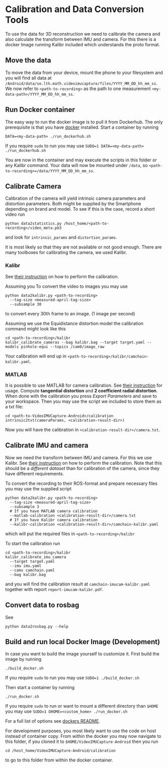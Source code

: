 # Calibration and Data Conversion Tools
To use the data for 3D reconstruction we need to calibrate the camera and also calculate the transform between IMU and camera.
For this there is a docker Image running Kalibr included which understands the proto format.

## Move the data
To move the data from your device, mount the phone to your filesystem and
you will find all data at `/Android/data/se.lth.math.videoimucapture/files/YYYY_MM_DD_hh_mm_ss`.
We now refer to `<path-to-recording>` as the path to one measurement `<my-data-path>/YYYY_MM_DD_hh_mm_ss`.

## Run Docker container
The easy way to run the docker image is to pull it from Dockerhub.
The only prerequisite is that you have [docker](https://docs.docker.com/engine/install/ubuntu/) installed.
Start a container by running
```
DATA=<my-data-path> ./run_dockerhub.sh
```
If you require `sudo` to run you may use
`SUDO=1 DATA=<my-data-path> ./run_dockerhub.sh`

You are now in the container and may execute the scripts in this folder or any Kalibr command.
Your data will now be mounted under `/data`, so `<path-to-recording>=/data/YYYY_MM_DD_hh_mm_ss`.

## Calibrate Camera
Calibration of the camera will yield intrinsic camera parameters and distortion parameters.
Both might be supplied by the Smartphone depending on brand and model.
To see if this is the case, record a short video run
```
python data2statistics.py /host_home/<path-to-recording>/video_meta.pb3
```
and look for `intrinsic_params` and `distortion_params`.

It is most likely so that they are not available or not good enough.
There are many toolboxes for calibrating the camera, we used Kalibr.

### Kalibr
See [their instruction](https://github.com/ethz-asl/kalibr/wiki/multiple-camera-calibration) on how to perform the calibration.

Assuming you To convert the video to images you may use
```
python data2kalibr.py <path-to-recording>
  --tag-size <measured-april-tag-size>
  --subsample 30
```
to convert every 30th frame to an image. (1 image per second)

Assuming we use the Equidistance distortion model the calibration command might look like this
```
cd <path-to-recording>/kalibr
kalibr_calibrate_cameras --bag kalibr.bag --target target.yaml --models pinhole-equi --topics /cam0/image_raw
```
Your calibration will end up in `<path-to-recording>/kalibr/camchain-kalibr.yaml`.

### MATLAB
It is possible to use MATLAB for camera calibration.
See [their instruction](https://se.mathworks.com/help/vision/ug/single-camera-calibrator-app.html) for usage.
Compute **tangential distortion** and **2 coefficient radial distortion**.
When done with the calibration you press *Export Parameters* and save to your workspace.
Then you may use the script we included to store them as a txt file:
```
cd <path-to-VideoIMUCapture-Android>/calibration
intrinsic2txt(cameraParams, <calibration-result-dir>)
```
Now you will have the calibration in `<calibration-result-dir>/camera.txt`.

## Calibrate IMU and camera
Now we need the transform between IMU and camera. For this we use Kalibr.
See [their instruction](https://github.com/ethz-asl/kalibr/wiki/camera-imu-calibration) on how to perform the calibration.
Note that this should be a *different dataset* than for calibration of the camera, since they have different requirements.

To convert the recording to their ROS-format and prepare necessary files you may use the supplied script
```
python data2kalibr.py <path-to-recording>
  --tag-size <measured-april-tag-size>
  --subsample 3
  # If you have MATLAB camera calibration
  --matlab-calibration <calibration-result-dir>/camera.txt
  # If you have Kalibr camera calibration
  --kalibr-calibration <calibration-result-dir>/camchain-kalibr.yaml
```
which will put the required files in `<path-to-recording>/kalibr`

To start the calibration run
```
cd <path-to-recording>/kalibr
kalibr_calibrate_imu_camera
  --target target.yaml
  --imu imu.yaml
  --cams camchain.yaml
  --bag kalibr.bag
```
and you will find the calibration result at `camchain-imucam-kalibr.yaml` together with report `report-imucam-kalibr.pdf`.

## Convert data to rosbag
See
```
python data2rosbag.py --help
```

## Build and run local Docker Image (Development)
In case you want to build the image yourself to customize it.
First build the image by running
```
./build_docker.sh
```
If you require `sudo` to run you may use
`SUDO=1 ./build_docker.sh`

Then start a container by running
```
./run_docker.sh
```

If you require `sudo` to run or want to mount a different directory than `$HOME` you may use
`SUDO=1 DHOME=<custom_home> ./run_docker.sh`

For a full list of options see [dockers README](https://github.com/DavidGillsjo/dockers).

For development purposes, you most likely want to use the code on host instead of container copy.
From within the docker you may now navigate to this folder, if you cloned it to
`$HOME/VideoIMUCapture-Android` then you run
```
cd /host_home/VideoIMUCapture-Android/calibration
```
to go to this folder from within the docker container.
